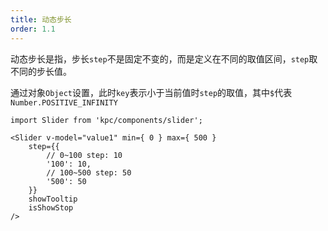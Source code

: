 ```yaml
---
title: 动态步长
order: 1.1
---
```


动态步长是指，步长`step`不是固定不变的，而是定义在不同的取值区间，`step`取不同的步长值。

通过对象`Object`设置，此时`key`表示小于当前值时`step`的取值，其中`$`代表`Number.POSITIVE_INFINITY`

```vdt
import Slider from 'kpc/components/slider';

<Slider v-model="value1" min={ 0 } max={ 500 }
    step={{
        // 0~100 step: 10
        '100': 10,
        // 100~500 step: 50
        '500': 50
    }}
    showTooltip
    isShowStop
/>
```
